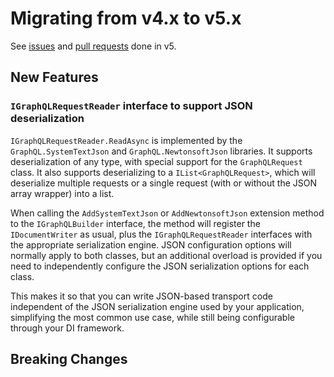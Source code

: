 # Migrating from v4.x to v5.x

See [issues](https://github.com/graphql-dotnet/graphql-dotnet/issues?q=milestone%3A5.0+is%3Aissue+is%3Aclosed) and [pull requests](https://github.com/graphql-dotnet/graphql-dotnet/pulls?q=is%3Apr+milestone%3A5.0+is%3Aclosed) done in v5.

## New Features

### `IGraphQLRequestReader` interface to support JSON deserialization

`IGraphQLRequestReader.ReadAsync` is implemented by the `GraphQL.SystemTextJson` and
`GraphQL.NewtonsoftJson` libraries. It supports deserialization of any type, with
special support for the `GraphQLRequest` class. It also supports deserializing to
a `IList<GraphQLRequest>`, which will deserialize multiple requests or
a single request (with or without the JSON array wrapper) into a list.

When calling the `AddSystemTextJson` or `AddNewtonsoftJson` extension method to
the `IGraphQLBuilder` interface, the method will register the `IDocumentWriter`
as usual, plus the `IGraphQLRequestReader` interfaces with the appropriate
serialization engine. JSON configuration options will normally apply to both
classes, but an additional overload is provided if you need to independently
configure the JSON serialization options for each class.

This makes it so that you can write JSON-based transport code independent of the
JSON serialization engine used by your application, simplifying the most common use
case, while still being configurable through your DI framework.

###

## Breaking Changes

###

###
